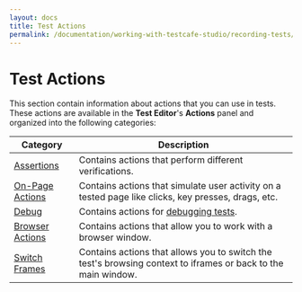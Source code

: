 ```yaml
---
layout: docs
title: Test Actions
permalink: /documentation/working-with-testcafe-studio/recording-tests/test-actions/
---
```

# Test Actions

This section contain information about actions that you can use in tests.
These actions are available in the **Test Editor**'s **Actions** panel and organized into the following categories:

Category              | Description
--------------------- | --------------
[Assertions](assertions.md) | Contains actions that perform different verifications.
[On-Page Actions](on-page-actions/README.md) | Contains actions that simulate user activity on a tested page like clicks, key presses, drags, etc.
[Debug](debug.md) | Contains actions for [debugging tests](../../debugging-tests.md).
[Browser Actions](browser-actions.md) | Contains actions that allow you to work with a browser window.
[Switch Frames](switch-frames.md) | Contains actions that allows you to switch the test's browsing context to iframes or back to the main window.